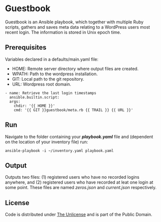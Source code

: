 # Guestbook

Guestbook is an Ansible playbook, which together with multiple Ruby scripts, gathers and saves meta data relating to a WordPress users most recent login. The information is stored in Unix epoch time.

## Prerequisites

Variables declared in a defaults/main.yaml file:

- HOME: Remote server directory where output files are created.
- WPATH: Path to the wordpress installation.
- GIT: Local path to the git repository.
- URL: Wordpress root domain.

```console
- name: Retrieve the last login timestamps
  ansible.builtin.script:
  args:
    chdir: '{{ HOME }}'
    cmd: '{{ GIT }}guestbook/meta.rb {{ TRAIL }} {{ URL }}'
```

## Run

Navigate to the folder containing your ***playbook.yaml*** file and (dependent on the location of your inventory file) run:

```console
ansible-playbook -i ~/inventory.yaml playbook.yaml
```

## Output

Outputs two files: (1) registered users who have no recorded logins anywhere, and (2) registered users who have recorded at leat one login at some point. These files are named *zeros.json* and *current.json* respectively.

## License

Code is distributed under [The Unlicense](https://github.com/nausicaan/free/blob/main/LICENSE.md) and is part of the Public Domain.
